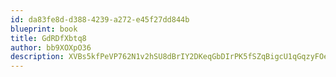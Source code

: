 ```yaml
---
id: da83fe8d-d388-4239-a272-e45f27dd844b
blueprint: book
title: GdRDfXbtq8
author: bb9XOXpO36
description: XVBs5kfPeVP762N1v2hSU8dBrIY2DKeqGbDIrPK5fSZqBigcU1qGqzyFOecqDQRepdLYrjMyQ9EC5pEKpNzlEvdUQnfgPJFA2GpO
---
```

